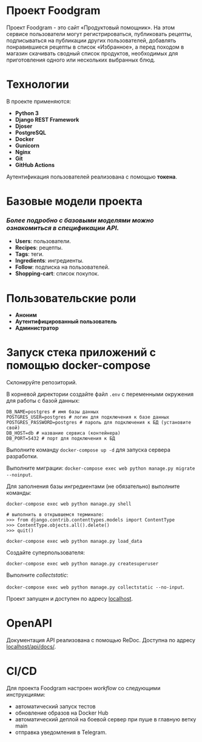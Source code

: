 # Проект Foodgram
Проект Foodgram - это сайт «Продуктовый помощник». На этом сервисе пользователи могут регистрироваться, публиковать рецепты, подписываться на публикации других пользователей, добавлять понравившиеся рецепты в список «Избранное», а перед походом в магазин скачивать сводный список продуктов, необходимых для приготовления одного или нескольких выбранных блюд.

# Технологии
В проекте применяются:
- **Python 3**
- **Django REST Framework**
- **Djoser**
- **PostgreSQL**
- **Docker**
- **Gunicorn**
- **Nginx**
- **Git**
- **GitHub Actions**

Аутентификация пользователей реализована с помощью **токена**.

# Базовые модели проекта
### *Более подробно с базовыми моделями можно ознакомиться в спецификации API.*

- **Users**: пользователи.
- **Recipes**: рецепты.
- **Tags**: теги.
- **Ingredients**: ингредиенты.
- **Follow**: подписка на пользователей.
- **Shopping-cart**: список покупок.

# Пользовательские роли
- **Аноним**
- **Аутентифицированный пользователь**
- **Администратор**

# Запуск стека приложений с помощью docker-compose
Склонируйте репозиторий. 

В корневой директории создайте файл `.env` с переменными окружения для работы с базой данных:
```
DB_NAME=postgres # имя базы данных
POSTGRES_USER=postgres # логин для подключения к базе данных
POSTGRES_PASSWORD=postgres # пароль для подключения к БД (установите свой)
DB_HOST=db # название сервиса (контейнера)
DB_PORT=5432 # порт для подключения к БД
```

Выполните команду `docker-compose up -d` для запуска сервера разработки.

Выполните миграции: `docker-compose exec web python manage.py migrate --noinput`.

Для заполнения базы ингредиентами (не обязательно) выполните команды:
```
docker-compose exec web python manage.py shell

# выполнить в открывшемся терминале:
>>> from django.contrib.contenttypes.models import ContentType
>>> ContentType.objects.all().delete()
>>> quit()

docker-compose exec web python manage.py load_data
```

Создайте суперпользователя: 

`docker-compose exec web python manage.py createsuperuser` 

Выполните _collectstatic_: 

`docker-compose exec web python manage.py collectstatic --no-input`.

Проект запущен и доступен по адресу [localhost](http://127.0.0.1/).


# OpenAPI
Документация API реализована с помощью ReDoc. Доступна по адресу [localhost/api/docs/](http://127.0.0.1/api/docs/).

# CI/CD
Для проекта Foodgram настроен _workflow_ со следующими инструкциями:
- автоматический запуск тестов
- обновление образов на Docker Hub
- автоматический деплой на боевой сервер при пуше в главную ветку main
- отправка уведомления в Telegram.
